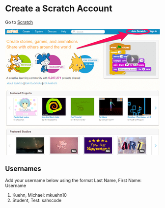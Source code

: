 # Create a Scratch Account
Go to [Scratch](http://scratch.mit.edu)

![Create Account](create_account_1.png)

## Usernames
Add your username below using the format Last Name, First Name: Username

1) Kuehn, Michael: mkuehn10   
2) Student, Test: sahscode   
